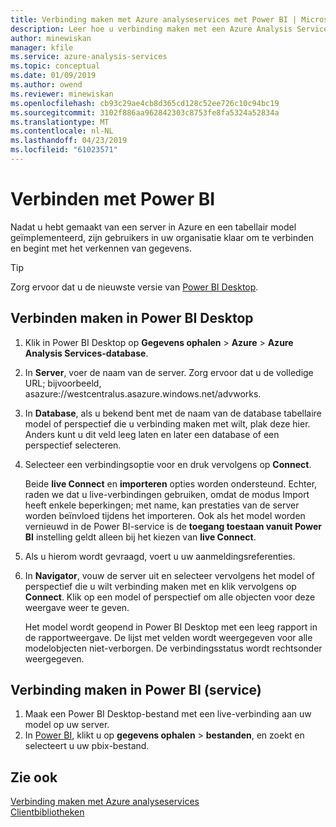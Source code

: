 ```yaml
---
title: Verbinding maken met Azure analyseservices met Power BI | Microsoft Docs
description: Leer hoe u verbinding maken met een Azure Analysis Services-server met behulp van Power BI.
author: minewiskan
manager: kfile
ms.service: azure-analysis-services
ms.topic: conceptual
ms.date: 01/09/2019
ms.author: owend
ms.reviewer: minewiskan
ms.openlocfilehash: cb93c29ae4cb8d365cd128c52ee726c10c94bc19
ms.sourcegitcommit: 3102f886aa962842303c8753fe8fa5324a52834a
ms.translationtype: MT
ms.contentlocale: nl-NL
ms.lasthandoff: 04/23/2019
ms.locfileid: "61023571"
---
```

# <a name="connect-with-power-bi"></a>Verbinden met Power BI

Nadat u hebt gemaakt van een server in Azure en een tabellair model geïmplementeerd, zijn gebruikers in uw organisatie klaar om te verbinden en begint met het verkennen van gegevens. 

> [!TIP]
> Zorg ervoor dat u de nieuwste versie van [Power BI Desktop](https://powerbi.microsoft.com/desktop/).
> 
> 
  
## <a name="connect-in-power-bi-desktop"></a>Verbinden maken in Power BI Desktop

1. Klik in Power BI Desktop op **Gegevens ophalen** > **Azure** > **Azure Analysis Services-database**.

2. In **Server**, voer de naam van de server. Zorg ervoor dat u de volledige URL; bijvoorbeeld, asazure://westcentralus.asazure.windows.net/advworks.

3. In **Database**, als u bekend bent met de naam van de database tabellaire model of perspectief die u verbinding maken met wilt, plak deze hier. Anders kunt u dit veld leeg laten en later een database of een perspectief selecteren.

4. Selecteer een verbindingsoptie voor en druk vervolgens op **Connect**. 

    Beide **live Connect** en **importeren** opties worden ondersteund. Echter, raden we dat u live-verbindingen gebruiken, omdat de modus Import heeft enkele beperkingen; met name, kan prestaties van de server worden beïnvloed tijdens het importeren. Ook als het model worden vernieuwd in de Power BI-service is de **toegang toestaan vanuit Power BI** instelling geldt alleen bij het kiezen van **live Connect**.

5. Als u hierom wordt gevraagd, voert u uw aanmeldingsreferenties. 

6. In **Navigator**, vouw de server uit en selecteer vervolgens het model of perspectief die u wilt verbinding maken met en klik vervolgens op **Connect**. Klik op een model of perspectief om alle objecten voor deze weergave weer te geven.

    Het model wordt geopend in Power BI Desktop met een leeg rapport in de rapportweergave. De lijst met velden wordt weergegeven voor alle modelobjecten niet-verborgen. De verbindingsstatus wordt rechtsonder weergegeven.

## <a name="connect-in-power-bi-service"></a>Verbinding maken in Power BI (service)

1. Maak een Power BI Desktop-bestand met een live-verbinding aan uw model op uw server.
2. In [Power BI](https://powerbi.microsoft.com), klikt u op **gegevens ophalen** > **bestanden**, en zoekt en selecteert u uw pbix-bestand.

## <a name="see-also"></a>Zie ook
[Verbinding maken met Azure analyseservices](analysis-services-connect.md)   
[Clientbibliotheken](analysis-services-data-providers.md)


